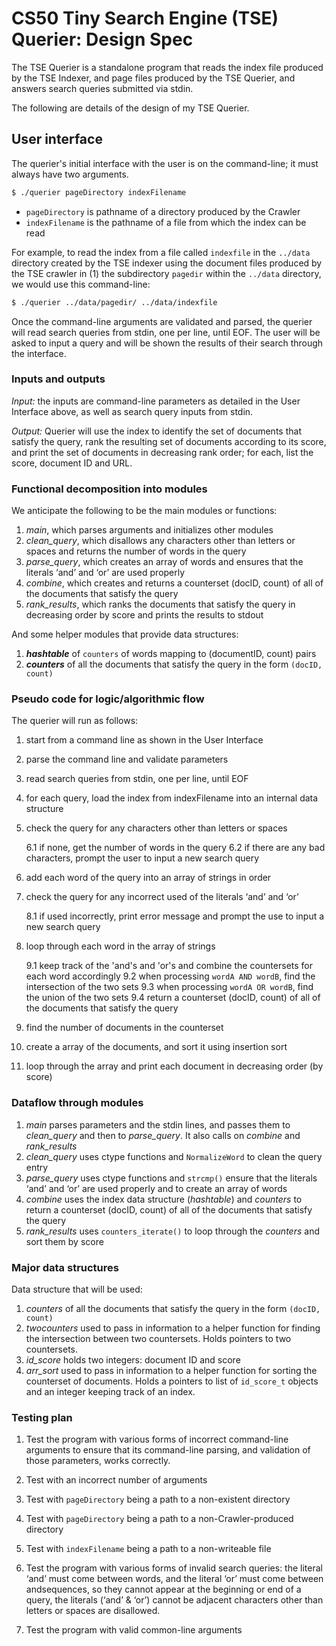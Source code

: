 # CS50 Tiny Search Engine (TSE) Querier: Design Spec

The TSE Querier is a standalone program that reads the index file produced by the TSE Indexer, and page files produced by the TSE Querier, and answers search queries submitted via stdin.

The following are details of the design of my TSE Querier.

## User interface

The querier's initial interface with the user is on the command-line; it must always have two arguments.

```bash
$ ./querier pageDirectory indexFilename
```

- `pageDirectory` is pathname of a directory produced by the Crawler
- `indexFilename` is the pathname of a file from which the index can be read

For example, to read the index from a file called `indexfile` in the `../data` directory created by the TSE indexer using the document files produced by the TSE crawler in (1) the subdirectory `pagedir` within the `../data` directory, we would use this command-line:

``` bash
$ ./querier ../data/pagedir/ ../data/indexfile
```

Once the command-line arguments are validated and parsed, the querier will read search queries from stdin, one per line, until EOF. The user will be asked to input a query and will be shown the results of their search through the interface.

### Inputs and outputs

*Input:* the inputs are command-line parameters as detailed in the User Interface above, as well as search query inputs from stdin.

*Output:* Querier will use the index to identify the set of documents that satisfy the query, rank the resulting set of documents according to its score, and print the set of documents in decreasing rank order; for each, list the score, document ID and URL.

### Functional decomposition into modules

We anticipate the following to be the main modules or functions:

 1. *main*, which parses arguments and initializes other modules
 2. *clean_query*, which disallows any characters other than letters or spaces and returns the number of words in the query
 3. *parse_query*, which creates an array of words and ensures that the literals ‘and’ and ‘or’ are used properly
 4. *combine*, which creates and returns a counterset (docID, count) of all of the documents that satisfy the query
 4. *rank_results*, which ranks the documents that satisfy the query in decreasing order by score and prints the results to stdout

And some helper modules that provide data structures:

  1. ***hashtable*** of `counters` of words mapping to (documentID, count) pairs
  2. ***counters*** of all the documents that satisfy the query in the form `(docID, count)`

### Pseudo code for logic/algorithmic flow

The querier will run as follows:

 1. start from a command line as shown in the User Interface
 2. parse the command line and validate parameters
 4. read search queries from stdin, one per line, until EOF
 5. for each query, load the index from indexFilename into an internal data structure
 6. check the query for any characters other than letters or spaces

	6.1 if none, get the number of words in the query
	6.2 if there are any bad characters, prompt the user to input a new search query

 7. add each word of the query into an array of strings in order
 8. check the query for any incorrect used of the literals ‘and’ and ‘or’

	8.1 if used incorrectly, print error message and prompt the use to input a new search query

 9. loop through each word in the array of strings

	9.1 keep track of the 'and's and 'or's and combine the countersets for each word accordingly
	9.2 when processing `wordA AND wordB`, find the intersection of the two sets
	9.3 when processing `wordA OR wordB`, find the union of the two sets
	9.4 return a counterset (docID, count) of all of the documents that satisfy the query

 10. find the number of documents in the counterset
 11. create a array of the documents, and sort it using insertion sort
 12. loop through the array and print each document in decreasing order (by score)

### Dataflow through modules

 1. *main* parses parameters and the stdin lines, and passes them to *clean_query* and then to *parse_query*. It also calls on *combine* and *rank_results*
 2. *clean_query* uses ctype functions and `NormalizeWord` to clean the query entry
 3. *parse_query* uses ctype functions and `strcmp()` ensure that the literals ‘and’ and ‘or’ are used properly and to create an array of words
 4. *combine* uses the index data structure (*hashtable*) and *counters* to return a counterset (docID, count) of all of the documents that satisfy the query
 5. *rank_results* uses `counters_iterate()` to loop through the *counters* and sort them by score

### Major data structures

Data structure that will be used:

 1. *counters* of all the documents that satisfy the query in the form `(docID, count)`
 2. *twocounters* used to pass in information to a helper function for finding the intersection between two countersets. Holds pointers to two countersets.
 3. *id_score* holds two integers: document ID and score
 4. *arr_sort* used to pass in information to a helper function for sorting the counterset of documents. Holds a pointers to list of `id_score_t` objects and an integer keeping track of an index.

### Testing plan

1. Test the program with various forms of incorrect command-line arguments to ensure that its command-line parsing, and validation of those parameters, works correctly.

2. Test with an incorrect number of arguments

3. Test with `pageDirectory` being a path to a non-existent directory

4. Test with `pageDirectory` being a path to a non-Crawler-produced directory

5. Test with `indexFilename` being a path to a non-writeable file

7. Test the program with various forms of invalid search queries: the literal ‘and’ must come between words, and the literal ‘or’ must come between andsequences, so they cannot appear at the beginning or end of a query,
the literals (‘and’ & ‘or’) cannot be adjacent characters other than letters or spaces are disallowed.

8. Test the program with valid common-line arguments